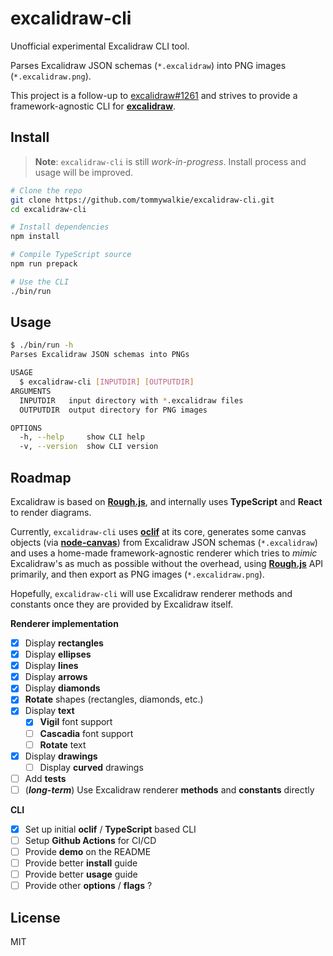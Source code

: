 # excalidraw-cli
Unofficial experimental Excalidraw CLI tool.

Parses Excalidraw JSON schemas (`*.excalidraw`) into PNG images (`*.excalidraw.png`).

This project is a follow-up to [excalidraw#1261](https://github.com/excalidraw/excalidraw/issues/1261) and strives to provide a framework-agnostic CLI for **[excalidraw](https://github.com/excalidraw/excalidraw)**.

## Install

> **Note**: `excalidraw-cli` is still _work-in-progress_. Install process and usage will be improved.

```bash
# Clone the repo
git clone https://github.com/tommywalkie/excalidraw-cli.git
cd excalidraw-cli

# Install dependencies
npm install

# Compile TypeScript source
npm run prepack

# Use the CLI
./bin/run
```

## Usage

```bash
$ ./bin/run -h
Parses Excalidraw JSON schemas into PNGs

USAGE
  $ excalidraw-cli [INPUTDIR] [OUTPUTDIR]
ARGUMENTS
  INPUTDIR   input directory with *.excalidraw files
  OUTPUTDIR  output directory for PNG images

OPTIONS
  -h, --help     show CLI help
  -v, --version  show CLI version
```

## Roadmap

Excalidraw is based on [**Rough.js**](https://roughjs.com/), and internally uses **TypeScript** and **React** to render diagrams.

Currently, `excalidraw-cli` uses **[oclif](https://github.com/oclif/oclif)** at its core, generates some canvas objects (via **[node-canvas](https://github.com/Automattic/node-canvas)**) from Excalidraw JSON schemas (`*.excalidraw`) and uses a home-made framework-agnostic renderer which tries to _mimic_ Excalidraw's as much as possible without the overhead, using [**Rough.js**](https://roughjs.com/) API primarily, and then export as PNG images (`*.excalidraw.png`).

Hopefully, `excalidraw-cli` will use Excalidraw renderer methods and constants once they are provided by Excalidraw itself.

**Renderer implementation**

- [x] Display **rectangles**
- [x] Display **ellipses**
- [x] Display **lines**
- [x] Display **arrows**
- [x] Display **diamonds**
- [x] **Rotate** shapes (rectangles, diamonds, etc.)
- [x] Display **text**
  - [x] **Vigil** font support
  - [ ] **Cascadia** font support
  - [ ] **Rotate** text
- [x] Display **drawings**
  - [ ] Display **curved** drawings
- [ ] Add **tests**
- [ ] (**_long-term_**) Use Excalidraw renderer **methods** and **constants** directly

**CLI**

- [x] Set up initial **oclif** / **TypeScript** based CLI
- [ ] Setup **Github Actions** for CI/CD
- [ ] Provide **demo** on the README
- [ ] Provide better **install** guide
- [ ] Provide better **usage** guide
- [ ] Provide other **options** / **flags** ?

## License

MIT